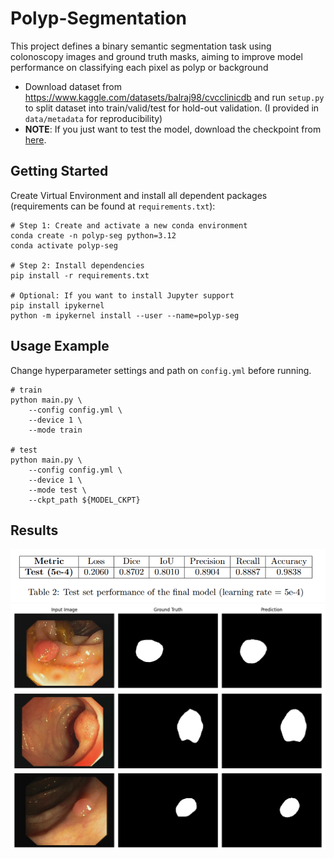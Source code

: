 # Polyp-Segmentation
This project defines a binary semantic segmentation task using colonoscopy images and ground truth masks, aiming to improve model performance on classifying each pixel as polyp or background

- Download dataset from https://www.kaggle.com/datasets/balraj98/cvcclinicdb and run `setup.py` to split dataset into train/valid/test for hold-out validation. (I provided in `data/metadata` for reproducibility)  
- **NOTE**: If you just want to test the model, download the checkpoint from [here](https://drive.google.com/file/d/1bvz2WSxLjC37cq_vlq4GzmUmXcx8RHG_/view?usp=sharing).

## Getting Started
Create Virtual Environment and install all dependent packages (requirements can be found at `requirements.txt`):
```
# Step 1: Create and activate a new conda environment
conda create -n polyp-seg python=3.12 
conda activate polyp-seg

# Step 2: Install dependencies
pip install -r requirements.txt

# Optional: If you want to install Jupyter support
pip install ipykernel
python -m ipykernel install --user --name=polyp-seg
```


## Usage Example
Change hyperparameter settings and path on `config.yml` before running.
```
# train
python main.py \
    --config config.yml \
    --device 1 \
    --mode train

# test
python main.py \
    --config config.yml \
    --device 1 \
    --mode test \
    --ckpt_path ${MODEL_CKPT}
```

## Results
![table](./assets/table.png)
![result1](./assets/pred_b0_0.png) 
![result](./assets/pred_b2_1.png)
![result3](./assets/pred_b2_3.png)